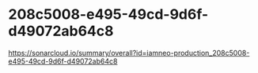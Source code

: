 # 208c5008-e495-49cd-9d6f-d49072ab64c8
https://sonarcloud.io/summary/overall?id=iamneo-production_208c5008-e495-49cd-9d6f-d49072ab64c8

